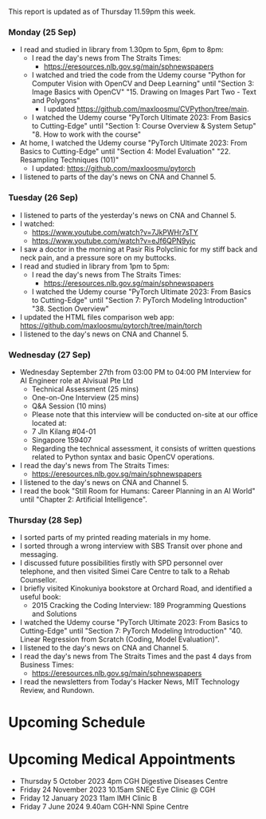 This report is updated as of Thursday 11.59pm this week.

### Monday (25 Sep)
- I read and studied in library from 1.30pm to 5pm, 6pm to 8pm:
    - I read the day's news from The Straits Times:
        - https://eresources.nlb.gov.sg/main/sphnewspapers
    - I watched and tried the code from the Udemy course "Python for Computer Vision with OpenCV and Deep Learning" until "Section 3: Image Basics with OpenCV" "15. Drawing on Images Part Two - Text and Polygons"
        - I updated https://github.com/maxloosmu/CVPython/tree/main.
    - I watched the Udemy course "PyTorch Ultimate 2023: From Basics to Cutting-Edge" until "Section 1: Course Overview & System Setup" "8. How to work with the course"
- At home, I watched the Udemy course "PyTorch Ultimate 2023: From Basics to Cutting-Edge" until "Section 4: Model Evaluation" "22. Resampling Techniques (101)"
    - I updated: https://github.com/maxloosmu/pytorch
- I listened to parts of the day's news on CNA and Channel 5.

### Tuesday (26 Sep)
- I listened to parts of the yesterday's news on CNA and Channel 5.
- I watched:
    - https://www.youtube.com/watch?v=7JkPWHr7sTY
    - https://www.youtube.com/watch?v=eJf6QPN9yic
- I saw a doctor in the morning at Pasir Ris Polyclinic for my stiff back and neck pain, and a pressure sore on my buttocks.
- I read and studied in library from 1pm to 5pm:
    - I read the day's news from The Straits Times:
        - https://eresources.nlb.gov.sg/main/sphnewspapers
    - I watched the Udemy course "PyTorch Ultimate 2023: From Basics to Cutting-Edge" until "Section 7: PyTorch Modeling Introduction" "38. Section Overview"
- I updated the HTML files comparison web app: https://github.com/maxloosmu/pytorch/tree/main/torch
- I listened to the day's news on CNA and Channel 5.

### Wednesday (27 Sep)
- Wednesday September 27th from 03:00 PM to 04:00 PM Interview for AI Engineer role at Alvisual Pte Ltd
    - Technical Assessment (25 mins)
    - One-on-One Interview (25 mins)
    - Q&A Session (10 mins)
    - Please note that this interview will be conducted on-site at our office located at:
    - 7 Jln Kilang #04-01
    - Singapore 159407
    - Regarding the technical assessment, it consists of written questions related to Python syntax and basic OpenCV operations.
- I read the day's news from The Straits Times:
    - https://eresources.nlb.gov.sg/main/sphnewspapers
- I listened to the day's news on CNA and Channel 5.
- I read the book "Still Room for Humans: Career Planning in an AI World" until "Chapter 2: Artificial Intelligence".  

### Thursday (28 Sep)
- I sorted parts of my printed reading materials in my home.  
- I sorted through a wrong interview with SBS Transit over phone and messaging.  
- I discussed future possibilities firstly with SPD personnel over telephone, and then visited Simei Care Centre to talk to a Rehab Counsellor.  
- I briefly visited Kinokuniya bookstore at Orchard Road, and identified a useful book:
    - 2015 Cracking the Coding Interview: 189 Programming Questions and Solutions 
- I watched the Udemy course "PyTorch Ultimate 2023: From Basics to Cutting-Edge" until "Section 7: PyTorch Modeling Introduction" "40. Linear Regression from Scratch (Coding, Model Evaluation)".  
- I listened to the day's news on CNA and Channel 5.
- I read the day's news from The Straits Times and the past 4 days from Business Times:
    - https://eresources.nlb.gov.sg/main/sphnewspapers
- I read the newsletters from Today's Hacker News, MIT Technology Review, and Rundown.  




# Upcoming Schedule

# Upcoming Medical Appointments
- Thursday 5 October 2023 4pm CGH Digestive Diseases Centre
- Friday 24 November 2023 10.15am SNEC Eye Clinic @ CGH
- Friday 12 January 2023 11am IMH Clinic B
- Friday 7 June 2024 9.40am CGH-NNI Spine Centre